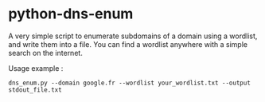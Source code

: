 # python-dns-enum
A very simple script to enumerate subdomains of a domain using a wordlist, and write them into a file.
You can find a wordlist anywhere with a simple search on the internet.

Usage example :

``dns_enum.py --domain google.fr --wordlist your_wordlist.txt --output stdout_file.txt``
